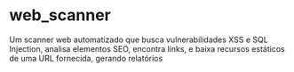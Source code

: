 # web_scanner
Um scanner web automatizado que busca vulnerabilidades XSS e SQL Injection, analisa elementos SEO, encontra links, e baixa recursos estáticos de uma URL fornecida, gerando relatórios 
